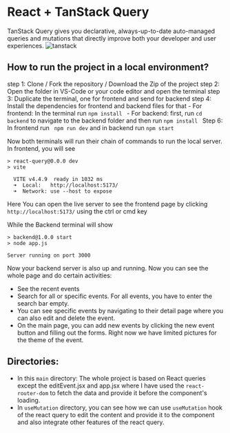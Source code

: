 # React + TanStack Query 
TanStack Query gives you declarative, always-up-to-date auto-managed queries and mutations that directly improve both your developer and user experiences.
![tanstack](https://github.com/Rahul4dev/React_Query/assets/114183358/bace35d1-972b-4746-bb57-b7709d14d59c)


## How to run the project in a local environment?
  step 1: Clone / Fork the repository / Download the Zip of the project
  step 2: Open the folder in VS-Code or your code editor and open the terminal
  step 3: Duplicate the terminal, one for frontend and send for backend
  step 4: Install the dependencies for frontend and backend files for that
      - For frontend: In the terminal run ```npm install ``` 
      - For backend: first, run ``` cd backend ``` to navigate to the backend folder and then run ```npm install ```
  Step 6: In frontend run ``` npm run dev``` and in backend run  ```npm start```

  Now both terminals will run their chain of commands to run the local server. In frontend, you will see 
```
> react-query@0.0.0 dev
> vite

  VITE v4.4.9  ready in 1032 ms
  ➜  Local:   http://localhost:5173/
  ➜  Network: use --host to expose
```

Here You can open the live server to see the frontend page by clicking  ```http://localhost:5173/``` using the ctrl or cmd key

While the Backend terminal will show
```
> backend@1.0.0 start
> node app.js

Server running on port 3000
```
Now your backend server is also up and running. Now you can see the whole page and do certain activities:
  - See the recent events
  - Search for all or specific events. For all events, you have to enter the search bar empty.
  - You can see specific events by navigating to their detail page where you can also edit and delete the event.
  - On the main page, you can add new events by clicking the new event button and filling out the forms. Right now we have limited pictures for the theme of the event.

## Directories: 
  - In this `main` directory: The whole project is based on React queries except the editEvent.jsx and app.jsx where I have used the `react-router-dom` to fetch the data and provide it before the component's loading.
  - In `useMutation` directory, you can see how we can use `useMutation` hook of the react query to edit the content and provide it to the component and also integrate other features of the react query.
